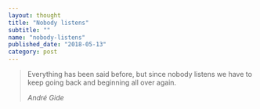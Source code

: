 ```yaml
---
layout: thought
title: "Nobody listens"
subtitle: ""
name: "nobody-listens"
published_date: "2018-05-13"
category: post
---
```


> Everything has been said before, but since nobody listens we have to keep
> going back and beginning all over again.
> 
> <cite>André Gide</cite>


